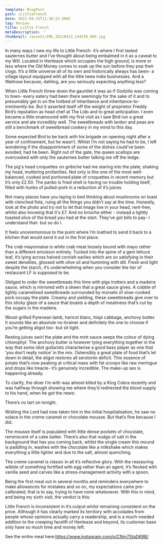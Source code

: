 ```yaml
---
template: BlogPost
path: /LittleFrench
date: 2021-04-25T11:38:22.500Z
tag: Review
title: Little French
metaDescription: ''
thumbnail: /assets/IMG_20210413_144250_060.jpg
---
```

<!--StartFragment-->



In many ways I owe my life to Little French- it’s where I first tasted sauternes butter and I’ve thought about being embalmed in it as a caveat to my Will. Located in Henleaze which occupies the high ground, is more or less where the Old Money comes to soak up the sun before they pop their clogs. It’s a little universe all of its own and historically always has been- a village layout equipped with all the little twee indie businesses. And a Waitrose because, dahling, are you seriously expecting anything less?

When Little French threw down the gauntlet it was as if Godzilla was coming to town- every eatery had been there seemingly for the sake of it and to presumably get in on the hotbed of inheritance and inheritance-to-imminently-be. But it asserted itself off the weight of proprietor Freddy Bird’s reputation as head chef at The Lido and to great anticipation. I even became a little enamoured with my first visit as I saw Bird run a great service and ate incredibly well. The sweetbreads with lardon and peas are still a benchmark of sweetbread cookery in my mind to this day.

Some expected Bird to be back with his brigade on opening night after a year of confinement, but he wasn’t. Whilst I’m not saying he had to be, I left wondering if the disappointment of some of the dishes could’ve been avoided, had he been. Right out of the gate, the queen scallops are overcooked with only the sauternes butter talking me off the ledge.

The pig's head croquettes on gribiche had me staring into the plate, shaking my head, muttering profanities. Not only is this one of the most well-balanced, cooked and portioned plate of croquettes in recent memory but it’s only £2.50. The panko is fried shell is having no trouble holding itself, filled with hunks of pulled-pork in a reduction of it’s juices.

Not many places have you laying in bed thinking about mushrooms on toast with clenched fists, ruing all the things you didn’t say at the time. Honestly, look at the photo and try not to let that image live in your head, rent-free, whilst also knowing that it's £7. And no brioche either - instead a lightly toasted slice of the bread you had at the start. They’ve got bills to pay- I understand that- but so do I.

It feels unceremonious to the point where I’m loathed to send it back to a kitchen that would send it out in the first place.

The crab mayonnaise is white crab meat loosely bound with mayo rather than a different emulsion entirely. Tucked into the spine of a gem lettuce leaf, it’s lying across halved cornish earlies which are so satisfying in their sweet densities, glossed with olive oil and humming with dill. Fresh and light despite the starch, it’s underwhelming when you consider the tier of restaurant LF is supposed to be.

Obliged to order the sweetbreads this time with pigs trotters and a madeira sauce, which is mirrored with a sheen that a great sauce gives. A cobble of lightly caramelised sweetbreads surrounded by morsels of slow-cooked pork occupy the plate. Creamy and yielding, these sweetbreads give over to this sticky glaze of a sauce that boasts a depth of meatiness that’s cut by the sugars in the madeira.

Wood-grilled Pyrenean lamb, haricot blanc, hispi cabbage, anchovy butter. It sounds like an absolute no-brainer and definitely the one to choose if you’re getting aligot too- but sit tight.

Resting juices swirl the plate and the mint sauce seeps the colour of dying chlorophyl. The anchovy butter is however tying everything together in the way that some idiot guitarists characterise a good bass player as one that ‘you don’t really notice’ in the mix. Ostensibly a great plate of food that’s let down in detail, the aligot restores all serotonin deficit. This essence of potato that’s now peaking at critical mass with fat scoops like raw meringue and drops like treacle- it’s genuinely incredible. The make-up sex is happening already.

To clarify, the diner I’m with was almost killed by a King Cobra recently and was halfway through showing me where they’d redirected the blood supply to his hand, when he got the news:

There’s no tart on tonight.

Wishing the Lord had now taken him in the initial hospitalisation, he saw no solace in the creme caramel or chocolate mousse. But that’s fine because I did.

The mousse itself is populated with little dense pockets of chocolate, reminiscent of a cake batter. There’s also that nudge of salt in the background that has you coming back, whilst the single cream this mound is paddling in, washes with the chocolate like a milkshake which makes everything a little lighter and due to the salt, almost quenching.

The creme caramel is classic in all it’s reflective glory. With the reassuring wibble of something fortified with egg rather than an agent, it’s flecked with vanilla seed and carves like a stress-management activity with a spoon.

Being the first meal out in several months and reminders everywhere to make allowances for mistakes and so on, my expectations came pre-calibrated; that is to say, trying to have none whatsoever. With this in mind, and being my sixth visit, the verdict is this:

Little French is inconsistent in it’s output whilst remaining consistent on the price. Although it has clearly marked its territory with accolades from people whose opinions actually carry a readership, and is a much-needed addition to the creeping facelift of Henleaze and beyond, its customer base only have so much time and money left.

<!--StartFragment-->



See the entire meal here:<https://www.instagram.com/p/CNm7StaD69B/>



<!--EndFragment-->

<!--EndFragment-->

